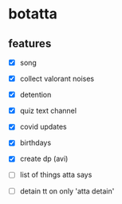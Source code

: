 # botatta

## features
- [x] song
- [x] collect valorant noises
- [x] detention
- [x] quiz text channel
- [x] covid updates
- [x] birthdays
- [x] create dp (avi)
- [ ] list of things atta says
- [ ] detain tt on only 'atta detain'


